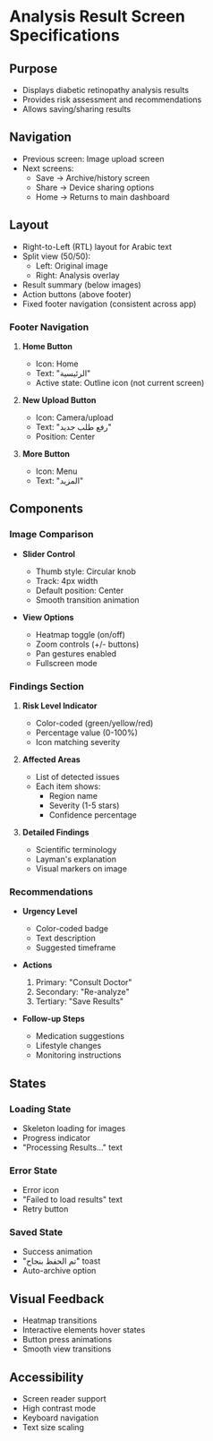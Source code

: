 # Analysis Result Screen Specifications

## Purpose
- Displays diabetic retinopathy analysis results
- Provides risk assessment and recommendations
- Allows saving/sharing results

## Navigation
- Previous screen: Image upload screen
- Next screens:
  - Save → Archive/history screen
  - Share → Device sharing options
  - Home → Returns to main dashboard

## Layout
- Right-to-Left (RTL) layout for Arabic text
- Split view (50/50):
  - Left: Original image
  - Right: Analysis overlay
- Result summary (below images)
- Action buttons (above footer)
- Fixed footer navigation (consistent across app)

### Footer Navigation
1. **Home Button**
   - Icon: Home
   - Text: "الرئيسية"
   - Active state: Outline icon (not current screen)

2. **New Upload Button**
   - Icon: Camera/upload
   - Text: "رفع طلب جديد"
   - Position: Center

3. **More Button**
   - Icon: Menu
   - Text: "المزيد"

## Components

### Image Comparison
- **Slider Control**
  - Thumb style: Circular knob
  - Track: 4px width
  - Default position: Center
  - Smooth transition animation

- **View Options**
  - Heatmap toggle (on/off)
  - Zoom controls (+/- buttons)
  - Pan gestures enabled
  - Fullscreen mode

### Findings Section
1. **Risk Level Indicator**
   - Color-coded (green/yellow/red)
   - Percentage value (0-100%)
   - Icon matching severity

2. **Affected Areas**
   - List of detected issues
   - Each item shows:
     - Region name
     - Severity (1-5 stars)
     - Confidence percentage

3. **Detailed Findings**
   - Scientific terminology
   - Layman's explanation
   - Visual markers on image

### Recommendations
- **Urgency Level**
  - Color-coded badge
  - Text description
  - Suggested timeframe

- **Actions**
  1. Primary: "Consult Doctor"
  2. Secondary: "Re-analyze"
  3. Tertiary: "Save Results"

- **Follow-up Steps**
  - Medication suggestions
  - Lifestyle changes
  - Monitoring instructions

## States

### Loading State
- Skeleton loading for images
- Progress indicator
- "Processing Results..." text

### Error State
- Error icon
- "Failed to load results" text
- Retry button

### Saved State
- Success animation
- "تم الحفظ بنجاح" toast
- Auto-archive option

## Visual Feedback
- Heatmap transitions
- Interactive elements hover states
- Button press animations
- Smooth view transitions

## Accessibility
- Screen reader support
- High contrast mode
- Keyboard navigation
- Text size scaling